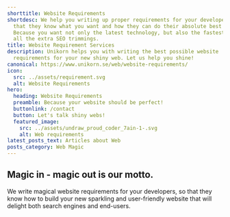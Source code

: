 ```yaml
---
shorttitle: Website Requirements
shortdesc: We help you writing up proper requirements for your developers, so
  that they know what you want and how they can do their absolute best work.
  Because you want not only the latest technology, but also the fastest and with
  all the extra SEO trimmings.
title: Website Requirement Services
description: Unikorn helps you with writing the best possible website
  requirements for your new shiny web. Let us help you shine!
canonical: https://www.unikorn.se/web/website-requirements/
icon:
  src: ../assets/requirement.svg
  alt: Website Requirements
hero:
  heading: Website Requirements
  preamble: Because your website should be perfect!
  buttonlink: /contact
  button: Let's talk shiny webs!
  featured_image:
    src: ../assets/undraw_proud_coder_7ain-1-.svg
    alt: Web requirements
latest_posts_text: Articles about Web
posts_category: Web Magic
---
```

## Magic in - magic out is our motto. 
We write magical website requirements for your developers, so that they know how to build your new sparkling and user-friendly website that will delight both search engines and end-users.